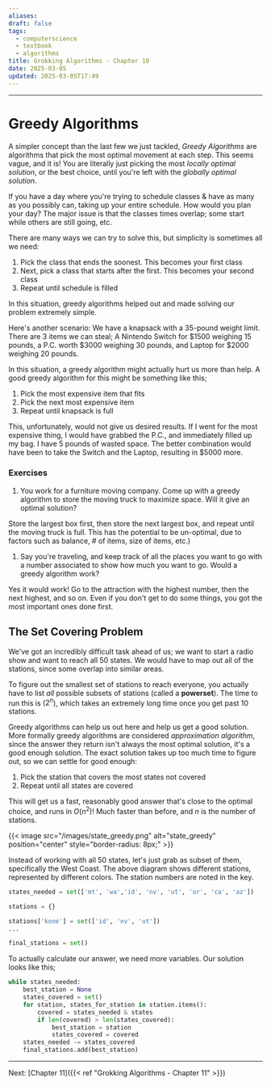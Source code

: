 ```yaml
---
aliases: 
draft: false
tags:
  - computerscience
  - textbook
  - algorithms
title: Grokking Algorithms - Chapter 10
date: 2025-03-05
updated: 2025-03-05T17:49
---
```


-------------------------------------------------------------------------------


# Greedy Algorithms

A simpler concept than the last few we just tackled, *Greedy Algorithms* are algorithms that pick the most optimal movement at each step. This seems vague, and it is! You are literally just picking the most *locally optimal solution*, or the best choice, until you're left with the *globally optimal solution*.

If you have a day where you're trying to schedule classes & have as many as you possibly can, taking up your entire schedule. How would you plan your day? The major issue is that the classes times overlap; some start while others are still going, etc.

There are many ways we can try to solve this, but simplicity is sometimes all we need:

1. Pick the class that ends the soonest. This becomes your first class
2. Next, pick a class that starts after the first. This becomes your second class
3. Repeat until schedule is filled

In this situation, greedy algorithms helped out and made solving our problem extremely simple.

Here's another scenario: We have a knapsack with a 35-pound weight limit. There are 3 items we can steal; A Nintendo Switch for $1500 weighing 15 pounds, a P.C. worth $3000 weighing 30 pounds, and Laptop for $2000 weighing 20 pounds. 

In this situation, a greedy algorithm might actually hurt us more than help. A good greedy algorithm for this might be something like this;

1. Pick the most expensive item that fits
2. Pick the next most expensive item
3. Repeat until knapsack is full

This, unfortunately, would not give us desired results. If I went for the most expensive thing, I would have grabbed the P.C., and immediately filled up my bag. I have 5 pounds of wasted space. The better combination would have been to take the Switch and the Laptop, resulting in $5000 more.

### Exercises

1. You work for a furniture moving company. Come up with a greedy algorithm to store the moving truck to maximize space. Will it give an optimal solution?

Store the largest box first, then store the next largest box, and repeat until the moving truck is full. This has the potential to be un-optimal, due to factors such as balance, # of items, size of items, etc.)

1. Say you're traveling, and keep track of all the places you want to go with a number associated to show how much you want to go. Would a greedy algorithm work?

Yes it would work! Go to the attraction with the highest number, then the next highest, and so on. Even if you don't get to do some things, you got the most important ones done first. 

## The Set Covering Problem

We've got an incredibly difficult task ahead of us; we want to start a radio show and want to reach all 50 states. We would have to map out all of the stations, since some overlap into similar areas.

To figure out the smallest set of stations to reach everyone, you actually have to list *all* possible subsets of stations (called a **powerset**). The time to run this is ($2^n$), which takes an extremely long time once you get past 10 stations.

Greedy algorithms can help us out here and help us get a good solution. More formally greedy algorithms are considered *approximation algorithm*, since the answer they return isn't always the most optimal solution, it's a good enough solution. The exact solution takes up too much time to figure out, so we can settle for good enough:

1. Pick the station that covers the most states not covered
2. Repeat until all states are covered

This will get us a fast, reasonably good answer that's close to the optimal choice, and runs in $O(n^2)$! Much faster than before, and $n$ is the number of stations.

{{< image src="/images/state_greedy.png" alt="state_greedy" position="center" style="border-radius: 8px;" >}}


Instead of working with all 50 states, let's just grab as subset of them, specifically the West Coast. The above diagram shows different stations, represented by different colors. The station numbers are noted in the key.

```python
states_needed = set(['mt', 'wa','id', 'nv', 'ut', 'or', 'ca', 'az'])

stations = {}

stations['kone'] = set(['id', 'nv', 'ut'])
...

final_stations = set()
```

To actually calculate our answer, we need more variables. Our solution looks like this;

```python
while states_needed:
	best_station = None
	states_covered = set()
	for station, states_for_station in station.items():
		covered = states_needed & states
		if len(covered) > len(states_covered):
			best_station = station
			states_covered = covered
	states_needed -= states_covered
	final_stations.add(best_station)
```


---
Next: 
[Chapter 11]({{< ref "Grokking Algorithms - Chapter 11" >}})  
